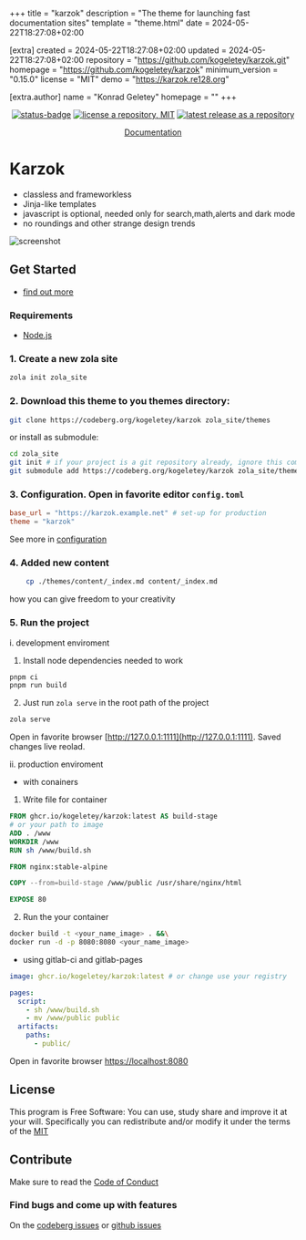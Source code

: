 
+++
title = "karzok"
description = "The theme for launching fast documentation sites"
template = "theme.html"
date = 2024-05-22T18:27:08+02:00

[extra]
created = 2024-05-22T18:27:08+02:00
updated = 2024-05-22T18:27:08+02:00
repository = "https://github.com/kogeletey/karzok.git"
homepage = "https://github.com/kogeletey/karzok"
minimum_version = "0.15.0"
license = "MIT"
demo = "https://karzok.re128.org"

[extra.author]
name = "Konrad Geletey"
homepage = ""
+++        

<p align="center">
  <a href="https://ci.codeberg.org/kogeletey/karzok" target="_blank"><img src="https://ci.codeberg.org/api/badges/kogeletey/karzok/status.svg" alt="status-badge" /></a>
  <a href="https://codeberg.org/kogeletey/karzok/blob/develop/LICENSE"><img src="https://flat.badgen.net/github/license/kogeletey/karzok" alt="license a repository, MIT" /></a>
  <a href="https://github.com/kogeletey/karzok/releases"><img src="https://flat.badgen.net/github/release/kogeletey/karzok" alt="latest release as a repository" /></a>
</p>
<p align="center">
    <a href="https://karzok.re128.org"> Documentation </a>
</p>

# Karzok

- classless and frameworkless
- Jinja-like templates
- javascript is optional, needed only for search,math,alerts and dark mode
- no roundings and other strange design trends

![screenshot](./screenshot.png)

## Get Started

- [find out more](https://karzok.re128.org/install/)

### Requirements

- [Node.js](https://nodejs.org/)

### 1. Create a new zola site

```sh
zola init zola_site
```

### 2. Download this theme to you themes directory:

```sh
git clone https://codeberg.org/kogeletey/karzok zola_site/themes
```

or install as submodule:

```sh
cd zola_site
git init # if your project is a git repository already, ignore this command
git submodule add https://codeberg.org/kogeletey/karzok zola_site/themes
```

### 3. Configuration. Open in favorite editor `config.toml`

```toml
base_url = "https://karzok.example.net" # set-up for production
theme = "karzok"
```

See more in [configuration](https://karzok.re128.org/configure/)

### 4. Added new content

```zsh
    cp ./themes/content/_index.md content/_index.md
```

how you can give freedom to your creativity

### 5. Run the project

i. development enviroment

1. Install node dependencies needed to work

```zsh
pnpm ci
pnpm run build
```

2. Just run `zola serve` in the root path of the project

```zsh
zola serve
```

Open in favorite browser [http://127.0.0.1:1111](http://127.0.0.1:1111). Saved
changes live reolad.

ii. production enviroment

- with conainers

1. Write file for container

```Dockerfile
FROM ghcr.io/kogeletey/karzok:latest AS build-stage
# or your path to image
ADD . /www
WORKDIR /www
RUN sh /www/build.sh 

FROM nginx:stable-alpine

COPY --from=build-stage /www/public /usr/share/nginx/html

EXPOSE 80
```

2.  Run the your container
```zsh
docker build -t <your_name_image> . &&\
docker run -d -p 8080:8080 <your_name_image> 
```
- using gitlab-ci and gitlab-pages

```yml
image: ghcr.io/kogeletey/karzok:latest # or change use your registry

pages: 
  script:
    - sh /www/build.sh   
    - mv /www/public public
  artifacts:
    paths:
      - public/
```

Open in favorite browser [https://localhost:8080](http://localhost:8080)

## License

This program is Free Software: You can use, study share and improve it at your
will. Specifically you can redistribute and/or modify it under the terms of the
[MIT](https://mit-license.org/)

## Contribute

Make sure to read the [Code of Conduct](https://karzok.re128.org/reference/code_of_conduct/)

### Find bugs and come up with features

On the [codeberg issues](https://codeberg.org/kogeletey/karzok/issues) or
[github issues](https://github.com/kogeletey/karzok/issues)

        
